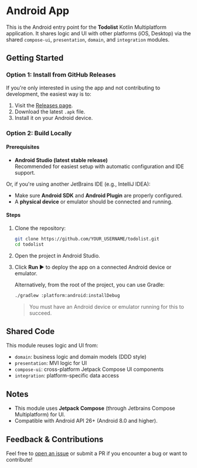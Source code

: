 # Android App

This is the Android entry point for the **Todolist** Kotlin Multiplatform application. It shares logic and UI with other platforms (iOS, Desktop) via the shared `compose-ui`, `presentation`, `domain`, and `integration` modules.

## Getting Started

### Option 1: Install from GitHub Releases
If you're only interested in using the app and not contributing to development, the easiest way is to:

1. Visit the [Releases page](https://github.com/y9vad9/todo-list-app/releases).
2. Download the latest `.apk` file.
3. Install it on your Android device.

### Option 2: Build Locally

#### Prerequisites
- **Android Studio (latest stable release)**  
  Recommended for easiest setup with automatic configuration and IDE support.

Or, if you're using another JetBrains IDE (e.g., IntelliJ IDEA):

- Make sure **Android SDK** and **Android Plugin** are properly configured.
- A **physical device** or emulator should be connected and running.

#### Steps

1. Clone the repository:
   ```bash
   git clone https://github.com/YOUR_USERNAME/todolist.git
   cd todolist
   ```

2. Open the project in Android Studio.

3. Click **Run ▶️** to deploy the app on a connected Android device or emulator.

   Alternatively, from the root of the project, you can use Gradle:
   ```bash
   ./gradlew :platform:android:installDebug
   ```

   > You must have an Android device or emulator running for this to succeed.

## Shared Code

This module reuses logic and UI from:
- `domain`: business logic and domain models (DDD style)
- `presentation`: MVI logic for UI
- `compose-ui`: cross-platform Jetpack Compose UI components
- `integration`: platform-specific data access

## Notes

- This module uses **Jetpack Compose** (through Jetbrains Compose Multiplatform) for UI.
- Compatible with Android API 26+ (Android 8.0 and higher). 

## Feedback & Contributions

Feel free to [open an issue](https://github.com/y9vad9/todo-list-app/issues) or submit a PR if you encounter a bug or want to contribute!